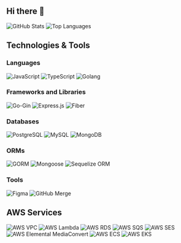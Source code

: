 ## Hi there 👋

<!--
**Abhishek-Shukla1989/Abhishek-Shukla1989** is a ✨ _special_ ✨ repository because its `README.md` (this file) appears on your GitHub profile.

Here are some ideas to get you started:

- 🔭 I’m currently working on ...
- 🌱 I’m currently learning ...
- 👯 I’m looking to collaborate on ...
- 🤔 I’m looking for help with ...
- 💬 Ask me about ...
- 📫 How to reach me: ...
- 😄 Pronouns: ...
- ⚡ Fun fact: ...
-->

![GitHub Stats](https://github-readme-stats.vercel.app/api?username=Abhishek-Shukla1989&show_icons=true&theme=radical)
![Top Languages](https://github-readme-stats.vercel.app/api/top-langs/?username=Abhishek-Shukla1989&layout=compact&theme=radical)


## Technologies & Tools

### Languages
![JavaScript](https://img.shields.io/badge/Language-JavaScript-yellow?logo=javascript)
![TypeScript](https://img.shields.io/badge/Language-TypeScript-blue?logo=typescript)
![Golang](https://img.shields.io/badge/Language-Go-blue?logo=go)

### Frameworks and Libraries
![Go-Gin](https://img.shields.io/badge/Framework-Gin-black?logo=go)
![Express.js](https://img.shields.io/badge/Framework-Express.js-black?logo=express)
![Fiber](https://img.shields.io/badge/Framework-Fiber-orange?logo=fiber&logoColor=white)

### Databases
![PostgreSQL](https://img.shields.io/badge/Database-PostgreSQL-blue?logo=postgresql)
![MySQL](https://img.shields.io/badge/Database-MySQL-blue?logo=mysql)
![MongoDB](https://img.shields.io/badge/Database-MongoDB-green?logo=mongodb)

### ORMs
![GORM](https://img.shields.io/badge/ORM-GORM-blue?logo=go)
![Mongoose](https://img.shields.io/badge/ORM-Mongoose-red?logo=mongoose)
![Sequelize ORM](https://img.shields.io/badge/ORM-Sequelize-blue?logo=sequelize)

### Tools
![Figma](https://img.shields.io/badge/Tool-Figma-red?logo=figma)
![GitHub Merge](https://img.shields.io/badge/Tool-GitHub_Merge-black?logo=github)

## AWS Services

![AWS VPC](https://img.shields.io/badge/AWS-VPC-orange?logo=amazon-aws&logoColor=white)
![AWS Lambda](https://img.shields.io/badge/AWS-Lambda-orange?logo=amazon-aws&logoColor=white)
![AWS RDS](https://img.shields.io/badge/AWS-RDS-blue?logo=amazon-rds&logoColor=white)
![AWS SQS](https://img.shields.io/badge/AWS-SQS-orange?logo=amazon-sqs&logoColor=white)
![AWS SES](https://img.shields.io/badge/AWS-SES-orange?logo=amazon-ses&logoColor=white)
![AWS Elemental MediaConvert](https://img.shields.io/badge/AWS-Elemental_MediaConvert-orange?logo=amazon-aws&logoColor=white)
![AWS ECS](https://img.shields.io/badge/AWS-ECS-orange?logo=amazon-ecs&logoColor=white)
![AWS EKS](https://img.shields.io/badge/AWS-EKS-blue?logo=amazon-eks&logoColor=white)



